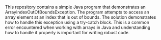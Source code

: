 This repository contains a simple Java program that demonstrates an ArrayIndexOutOfBoundsException. The program attempts to access an array element at an index that is out of bounds.  The solution demonstrates how to handle this exception using a try-catch block. This is a common error encountered when working with arrays in Java and understanding how to handle it properly is important for writing robust code.